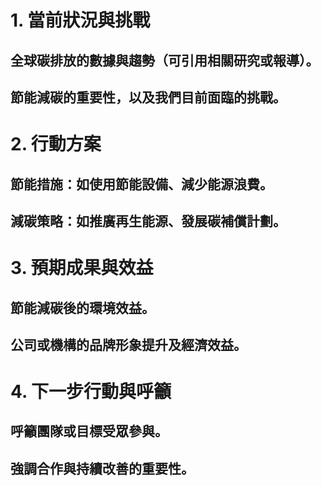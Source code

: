 # 1. 當前狀況與挑戰
## 全球碳排放的數據與趨勢（可引用相關研究或報導）。
## 節能減碳的重要性，以及我們目前面臨的挑戰。
# 2. 行動方案
## 節能措施：如使用節能設備、減少能源浪費。
## 減碳策略：如推廣再生能源、發展碳補償計劃。
# 3. 預期成果與效益
## 節能減碳後的環境效益。
## 公司或機構的品牌形象提升及經濟效益。
# 4. 下一步行動與呼籲
## 呼籲團隊或目標受眾參與。
## 強調合作與持續改善的重要性。
